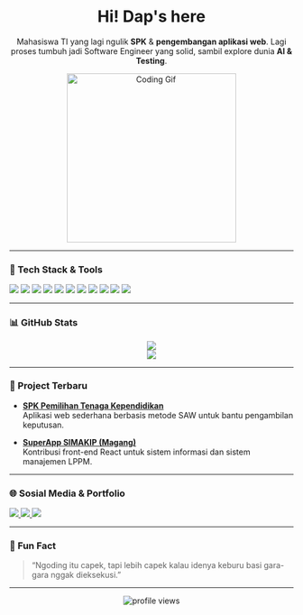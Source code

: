 <h1 align="center">Hi! Dap's here</h1>

<p align="center">
  Mahasiswa TI yang lagi ngulik <b>SPK</b> & <b>pengembangan aplikasi web</b>. Lagi proses tumbuh jadi Software Engineer yang solid, sambil explore dunia <b>AI & Testing</b>.
</p>

<p align="center">
  <img src="https://media.giphy.com/media/qgQUggAC3Pfv687qPC/giphy.gif" width="300" alt="Coding Gif" />
</p>

---

### 🔧 Tech Stack & Tools

<p align="left">
  <img src="https://img.shields.io/badge/Laravel-F55247?style=for-the-badge&logo=laravel&logoColor=white" />
  <img src="https://img.shields.io/badge/PHP-777BB4?style=for-the-badge&logo=php&logoColor=white" />
  <img src="https://img.shields.io/badge/MySQL-4479A1?style=for-the-badge&logo=mysql&logoColor=white" />
  <img src="https://img.shields.io/badge/JavaScript-F7DF1E?style=for-the-badge&logo=javascript&logoColor=black" />
  <img src="https://img.shields.io/badge/React-20232A?style=for-the-badge&logo=react&logoColor=61DAFB" />
  <img src="https://img.shields.io/badge/Tailwind_CSS-38B2AC?style=for-the-badge&logo=tailwind-css&logoColor=white" />
  <img src="https://img.shields.io/badge/Python-3776AB?style=for-the-badge&logo=python&logoColor=white" />
  <img src="https://img.shields.io/badge/Git-F05032?style=for-the-badge&logo=git&logoColor=white" />
  <img src="https://img.shields.io/badge/GitHub-181717?style=for-the-badge&logo=github&logoColor=white" />
  <img src="https://img.shields.io/badge/VS_Code-007ACC?style=for-the-badge&logo=visual-studio-code&logoColor=white" />
  <img src="https://img.shields.io/badge/Postman-FF6C37?style=for-the-badge&logo=postman&logoColor=white" />
</p>

---

### 📊 GitHub Stats

<p align="center">
  <img src="https://github-readme-stats.vercel.app/api?username=dafaadhari&show_icons=true&theme=radical" />
  <br>
  <img src="https://github-readme-streak-stats.herokuapp.com/?user=dafaadhari&theme=radical" />
</p>

---

### 🚀 Project Terbaru

- [**SPK Pemilihan Tenaga Kependidikan**](https://dafaadhari.github.io/spk-saw/)  
  Aplikasi web sederhana berbasis metode SAW untuk bantu pengambilan keputusan.

- [**SuperApp SIMAKIP (Magang)**](https://simakip-app.vercel.app/)  
  Kontribusi front-end React untuk sistem informasi dan sistem manajemen LPPM.

---

### 🌐 Sosial Media & Portfolio

<p align="left">
  <a href="https://linkedin.com/in/dafa-adhari" target="_blank">
    <img src="https://img.shields.io/badge/LinkedIn-0A66C2?style=for-the-badge&logo=linkedin&logoColor=white" />
  </a>
  <a href="http://dafaadhari.carrd.co" target="_blank">
    <img src="https://img.shields.io/badge/Portfolio-FFB400?style=for-the-badge&logo=aboutdotme&logoColor=white" />
  </a>
  <a href="https://instagram.com/mochdafaadhari/" target="_blank">
    <img src="https://img.shields.io/badge/Instagram-E4405F?style=for-the-badge&logo=instagram&logoColor=white" />
  </a>
</p>

---

### 🧠 Fun Fact

> “Ngoding itu capek, tapi lebih capek kalau idenya keburu basi gara-gara nggak dieksekusi.”

---

<p align="center">
  <img src="https://komarev.com/ghpvc/?username=dafaadhari&label=Profile%20views&color=blue&style=flat" alt="profile views" />
</p>
